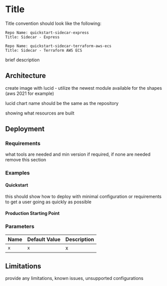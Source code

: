 # Title

Title convention should look like the following:
```
Repo Name: quickstart-sidecar-express
Title: Sidecar - Express

Repo Name: quickstart-sidecar-terraform-aws-ecs
Title: Sidecar - Terraform AWS ECS
```
brief description

## Architecture

create image with lucid - utilize the newest module available for the shapes (aws 2021 for example)

lucid chart name should be the same as the repository

showing what resources are built

## Deployment

### Requirements
what tools are needed and min version if required, if none are needed remove this section

### Examples

#### Quickstart
this should show how to deploy with minimal configuration or requirements to get a user going as quickly as possible

#### Production Starting Point

### Parameters

| Name | Default Value | Description |
| --- | --- | --- |
| `x` | `x` | x |

## Limitations
provide any limitations, known issues, unsupported configurations
